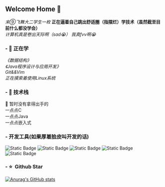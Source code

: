 ## Welcome Home 👋
*末⑨飞舞大二学生一枚*  **正在逼着自己跳出舒适圈（指摆烂）学技术（虽然截至目前什么都没学会）**  
*计算机真是卷出天际啊（sad😭） 我真fvv啊😭*
### - 🌱 正在学
*《数据结构》*  
*《Java程序设计与应用开发》*  
*Git&&Vim*  
*正在摸索着使用Linux系统*


### - 🔭 技术栈
🤔 暂时没有拿得出手的    
一点点C  
一点点Java  
一点点嵌入式  



### - 开发工具(如果厚着脸皮叫开发的话)
![Static Badge](https://img.shields.io/badge/VS%20Code-blue)
![Static Badge](https://img.shields.io/badge/%20%20Eclipse%20%20-orange)
![Static Badge](https://img.shields.io/badge/Virtual%20Studio%20%20-purple)
![Static Badge](https://img.shields.io/badge/Git%20%20-red)
![Static Badge](https://img.shields.io/badge/Copilot%20!!!%20%20-red?style=flat-square)


### - ⭐️ &nbsp;Github Star
[![Anurag's GitHub stats](https://github-readme-stats.vercel.app/api?username=995929122&show_icons=true&theme=tokyonight&locale=cn)](https://github.com/anuraghazra/github-readme-stats)

<!--
**995929122/995929122** is a ✨ _special_ ✨ repository because its `README.md` (this file) appears on your GitHub profile.

Here are some ideas to get you started:

- 🔭 I’m currently working on ...
- 🌱 I’m currently learning ...
- 👯 I’m looking to collaborate on ...
- 🤔 I’m looking for help with ...
- 💬 Ask me about ...
- 📫 How to reach me: ...
- 😄 Pronouns: ...
- ⚡ Fun fact: ...
-->
